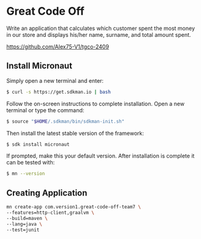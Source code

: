 # Great Code Off

Write an application that calculates which customer spent the most money in our store and displays his/her name, surname, and total amount spent.

https://github.com/Alex75-V1/tgco-2409

## Install Micronaut

Simply open a new terminal and enter:
```bash
$ curl -s https://get.sdkman.io | bash
```

Follow the on-screen instructions to complete installation.
Open a new terminal or type the command:
```bash
$ source "$HOME/.sdkman/bin/sdkman-init.sh"
```
Then install the latest stable version of the framework:
```bash
$ sdk install micronaut
```
If prompted, make this your default version. After installation is complete it can be tested with:
```bash
$ mn --version
```

## Creating Application
```bash
mn create-app com.version1.great-code-off-team7 \
--features=http-client,graalvm \
--build=maven \
--lang=java \
--test=junit
```